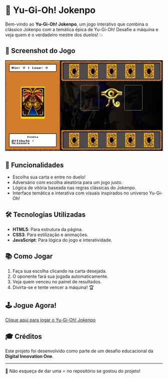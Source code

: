 # 🎴 Yu-Gi-Oh! Jokenpo

Bem-vindo ao **Yu-Gi-Oh! Jokenpo**, um jogo interativo que combina o clássico Jokenpo com a temática épica de Yu-Gi-Oh! Desafie a máquina e veja quem é o verdadeiro mestre dos duelos! 💥

## 📸 Screenshot do Jogo
![Yu-Gi-Oh! Jokenpo](src/assets/img/Screenshot.png)

## 🚀 Funcionalidades
- Escolha sua carta e entre no duelo!
- Adversário com escolha aleatória para um jogo justo.
- Lógica de vitória baseada nas regras clássicas do Jokenpo.
- Interface temática e interativa com visuais inspirados no universo Yu-Gi-Oh!

## 🛠️ Tecnologias Utilizadas
- **HTML5**: Para estrutura da página.
- **CSS3**: Para estilização e animações.
- **JavaScript**: Para lógica do jogo e interatividade.

## 📚 Como Jogar
1. Faça sua escolha clicando na carta desejada.
2. O oponente fará sua jogada automaticamente.
3. Veja quem venceu no painel de resultados.
4. Divirta-se e tente vencer a máquina! 🏆

## 🕹️ Jogue Agora!
[Clique aqui para jogar o Yu-Gi-Oh! Jokenpo]()

## 🎓 Créditos
Este projeto foi desenvolvido como parte de um desafio educacional da **Digital Innovation One**.

---

🌟 Não esqueça de dar uma ⭐ no repositório se gostou do projeto!


